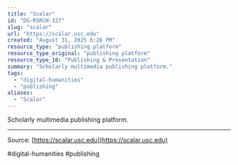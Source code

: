 ```yaml
---
title: "Scalar"
id: "DG-RSRCH-327"
slug: "scalar"
url: "https://scalar.usc.edu"
created: "August 31, 2025 6:26 PM"
resource_type: "publishing platform"
resource_type_original: "publishing platform"
resource_type_10: "Publishing & Presentation"
summary: "Scholarly multimedia publishing platform."
tags:
  - "digital-humanities"
  - "publishing"
aliases:
  - "Scalar"
---
```


Scholarly multimedia publishing platform.

---

Source: [https://scalar.usc.edu](https://scalar.usc.edu)

#digital-humanities #publishing
